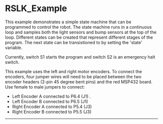 # RSLK_Example

This example demonstrates a simple state machine that can be programmed to control the robot.  The state machine runs in a continuous loop and samples both the light sensors and bump sensors at the top of the loop.  Different states can be created that represent different stages of the program.  The next state can be transistioned to by setting the 'state' variable.

Currently, switch S1 starts the program and switch S2 is an emergency halt switch.

This example uses the left and right motor encoders.  To connect the encoders, four jumper wires will need to be placed between the two encoder headers (2-pin 45 degree bent pins) and the red MSP432 board.
Use female to male jumpers to connect:

- Left Encoder A connected to P6.4 (J1)                     .
- Left Encoder B connected to P6.5 (J1)
- Right Encoder A connected to P5.4 (J3)
- Right Encoder B connected to P5.5 (J3)

---

